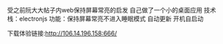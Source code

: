 受之前阮大大帖子内web保持屏幕常亮的启发 自己做了一个小的桌面应用
技术栈：electronjs
功能：保持屏幕常亮不进入睡眠模式 自动更新 开机自启动

下载体验链接:http://106.14.196.158:666/
